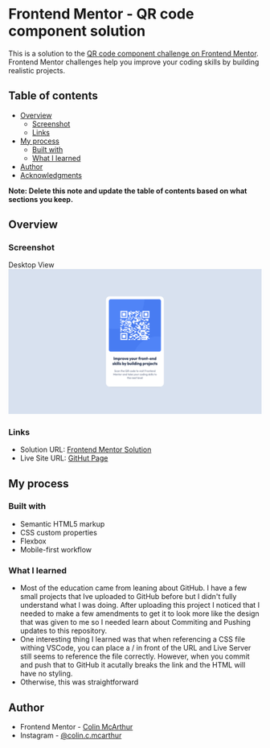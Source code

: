# Frontend Mentor - QR code component solution

This is a solution to the [QR code component challenge on Frontend Mentor](https://www.frontendmentor.io/challenges/qr-code-component-iux_sIO_H). Frontend Mentor challenges help you improve your coding skills by building realistic projects.

## Table of contents

- [Overview](#overview)
  - [Screenshot](#screenshot)
  - [Links](#links)
- [My process](#my-process)
  - [Built with](#built-with)
  - [What I learned](#what-i-learned)
- [Author](#author)
- [Acknowledgments](#acknowledgments)

**Note: Delete this note and update the table of contents based on what sections you keep.**

## Overview

### Screenshot

Desktop View
![](./Desktop.png)

### Links

- Solution URL: [Frontend Mentor Solution](https://www.frontendmentor.io/solutions/good-old-fashion-html-and-css-Q-fmAA_bJ)
- Live Site URL: [GitHut Page](https://colinmcarthur85.github.io/QR_Code_Component/)

## My process

### Built with

- Semantic HTML5 markup
- CSS custom properties
- Flexbox
- Mobile-first workflow

### What I learned

- Most of the education came from leaning about GitHub. I have a few small projects that Ive uploaded to GitHub before but I didn't fully understand what I was doing. After uploading this project I noticed that I needed to make a few amendments to get it to look more like the design that was given to me so I needed learn about Commiting and Pushing updates to this repository.
- One interesting thing I learned was that when referencing a CSS file withing VSCode, you can place a / in front of the URL and Live Server still seems to reference the file correctly. However, when you commit and push that to GitHub it acutally breaks the link and the HTML will have no styling.
- Otherwise, this was straightforward

## Author

- Frontend Mentor - [Colin McArthur](https://www.frontendmentor.io/profile/ColinMcArthur85)
- Instagram - [@colin.c.mcarthur](https://www.instagram.com/colin.c.mcarthur/)
